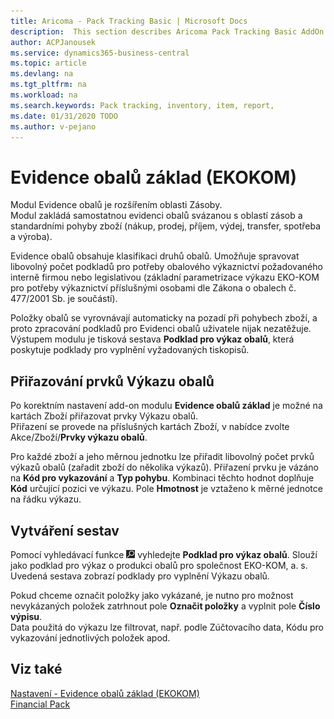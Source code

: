 ```yaml
---
title: Aricoma - Pack Tracking Basic | Microsoft Docs
description:  This section describes Aricoma Pack Tracking Basic AddOn
author: ACPJanousek
ms.service: dynamics365-business-central
ms.topic: article
ms.devlang: na
ms.tgt_pltfrm: na
ms.workload: na
ms.search.keywords: Pack tracking, inventory, item, report,
ms.date: 01/31/2020 TODO
ms.author: v-pejano
---
```


# Evidence obalů základ (EKOKOM)
Modul Evidence obalů je rozšířením oblasti Zásoby.  
Modul zakládá samostatnou evidenci obalů svázanou s oblastí zásob a standardními pohyby zboží (nákup, prodej, příjem, výdej, transfer, spotřeba a výroba).  

Evidence obalů obsahuje klasifikaci druhů obalů. Umožňuje spravovat libovolný počet podkladů pro potřeby obalového výkaznictví požadovaného interně firmou nebo legislativou (základní parametrizace výkazu EKO-KOM pro potřeby výkaznictví příslušnými osobami dle Zákona o obalech č. 477/2001 Sb. je součástí).  

Položky obalů se vyrovnávají automaticky na pozadí při pohybech zboží, a proto zpracování podkladů pro Evidenci obalů uživatele nijak nezatěžuje.
Výstupem modulu je tisková sestava **Podklad pro výkaz obalů**, která poskytuje podklady pro vyplnění vyžadovaných tiskopisů.

## Přiřazování prvků Výkazu obalů
Po korektním nastavení add-on modulu **Evidence obalů základ** je možné na kartách Zboží přiřazovat prvky Výkazu obalů.  
Přiřazení se provede na příslušných kartách Zboží, v nabídce zvolte Akce/Zboží/**Prvky výkazu obalů**.  

Pro každé zboží a jeho měrnou jednotku lze přiřadit libovolný počet prvků výkazů obalů (zařadit zboží do několika výkazů). Přiřazení prvku je vázáno na **Kód pro vykazování** a **Typ pohybu**. Kombinaci těchto hodnot doplňuje **Kód** určující pozici ve výkazu. Pole **Hmotnost** je vztaženo k měrné jednotce na řádku výkazu.  

## Vytváření sestav
Pomocí vyhledávací funkce ![Žárovka, která otevře funkci Řekněte mi](media/ui-search/search_small.png "Řekněte mi, co chcete dělat") vyhledejte **Podklad pro výkaz obalů**.
Slouží jako podklad pro výkaz o produkci obalů pro společnost EKO-KOM, a. s. Uvedená sestava zobrazí podklady pro vyplnění Výkazu obalů. 

Pokud chceme označit položky jako vykázané, je nutno pro možnost nevykázaných položek zatrhnout pole **Označit položky** a vyplnit pole **Číslo výpisu**.  
Data použitá do výkazu lze filtrovat, např. podle Zúčtovacího data, Kódu pro vykazování jednotlivých položek apod.

## Viz také
[Nastavení - Evidence obalů základ (EKOKOM)](pack-tracking-basic-setup.md)  
[Financial Pack](finance-pack.md)  

